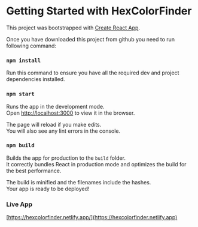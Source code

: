 # Getting Started with HexColorFinder

This project was bootstrapped with [Create React App](https://github.com/facebook/create-react-app).

Once you have downloaded this project from github you need to run following command:

### `npm install`

Run this command to ensure you have all the required dev and project dependencies installed.

### `npm start`

Runs the app in the development mode.\
Open [http://localhost:3000](http://localhost:3000) to view it in the browser.

The page will reload if you make edits.\
You will also see any lint errors in the console.

### `npm build`

Builds the app for production to the `build` folder.\
It correctly bundles React in production mode and optimizes the build for the best performance.

The build is minified and the filenames include the hashes.\
Your app is ready to be deployed!

### Live App

[https://hexcolorfinder.netlify.app/](https://hexcolorfinder.netlify.app)
